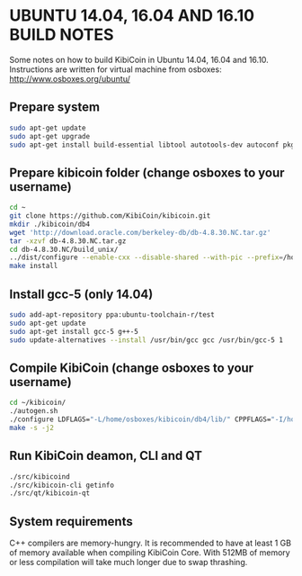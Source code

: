 UBUNTU 14.04, 16.04 AND 16.10 BUILD NOTES
====================
Some notes on how to build KibiCoin in Ubuntu 14.04, 16.04 and 16.10.
Instructions are written for virtual machine from osboxes:
http://www.osboxes.org/ubuntu/

Prepare system
---------------------

```bash
sudo apt-get update
sudo apt-get upgrade
sudo apt-get install build-essential libtool autotools-dev autoconf pkg-config libssl-dev libboost-all-dev libqt5gui5 libqt5core5a libqt5core5a:i386 libqt5dbus5 qttools5-dev qttools5-dev-tools libprotobuf-dev protobuf-compiler libqrencode-dev libminiupnpc-dev libevent-dev git libdb++-dev
```

Prepare kibicoin folder (change osboxes to your username)
---------------------

```bash
cd ~
git clone https://github.com/KibiCoin/kibicoin.git
mkdir ./kibicoin/db4
wget 'http://download.oracle.com/berkeley-db/db-4.8.30.NC.tar.gz'
tar -xzvf db-4.8.30.NC.tar.gz
cd db-4.8.30.NC/build_unix/
../dist/configure --enable-cxx --disable-shared --with-pic --prefix=/home/osboxes/kibicoin/db4/
make install
```

Install gcc-5 (only 14.04)
---------------------

```bash
sudo add-apt-repository ppa:ubuntu-toolchain-r/test
sudo apt-get update
sudo apt-get install gcc-5 g++-5
sudo update-alternatives --install /usr/bin/gcc gcc /usr/bin/gcc-5 1
```

Compile KibiCoin (change osboxes to your username)
---------------------

```bash
cd ~/kibicoin/
./autogen.sh
./configure LDFLAGS="-L/home/osboxes/kibicoin/db4/lib/" CPPFLAGS="-I/home/osboxes/kibicoin/db4/include/ -DBOOST_NO_CXX11_SCOPED_ENUMS" CXXFLAGS="$CXXFLAGS -std=c++0x"
make -s -j2
```

Run KibiCoin deamon, CLI and QT
---------------------

```bash
./src/kibicoind
./src/kibicoin-cli getinfo
./src/qt/kibicoin-qt
```

System requirements
--------------------

C++ compilers are memory-hungry. It is recommended to have at least 1 GB of
memory available when compiling KibiCoin Core. With 512MB of memory or less
compilation will take much longer due to swap thrashing.
